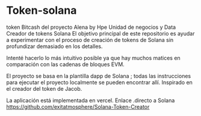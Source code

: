 # Token-solana
token Bitcash del proyecto Alena by Hpe Unidad de negocios y Data 
Creador de tokens Solana
El objetivo principal de este repositorio es ayudar a experimentar con el proceso de creación de tokens de Solana sin profundizar demasiado en los detalles.

Intenté hacerlo lo más intuitivo posible ya que hay muchos matices en comparación con las cadenas de bloques EVM.

El proyecto se basa en la plantilla dapp de Solana ; todas las instrucciones para ejecutar el proyecto localmente se pueden encontrar allí. Inspirado en el creador del token de Jacob.

La aplicación está implementada en vercel. Enlace .directo a Solana https://github.com/exitatmosphere/Solana-Token-Creator
